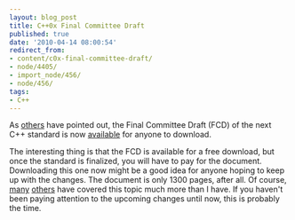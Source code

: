 ```yaml
---
layout: blog_post
title: C++0x Final Committee Draft
published: true
date: '2010-04-14 08:00:54'
redirect_from:
- content/c0x-final-committee-draft/
- node/4405/
- import_node/456/
- node/456/
tags:
- C++
---
```


As [others](http://herbsutter.com/2010/03/26/c0x-fcd-launches-will-be-freely-available-online-in-about-a-week/) have pointed out, the Final Committee Draft (FCD) of the next C++ standard is now [available](http://www.open-std.org/jtc1/sc22/wg21/docs/papers/2010/n3092.pdf) for anyone to download. 

The interesting thing is that the FCD is available for a free download, but once the standard is finalized, you will have to pay for the document. Downloading this one now might be a good idea for anyone hoping to keep up with the changes. The document is only 1300 pages, after all. Of course, [many](http://herbsutter.com/category/c/) [others](http://en.wikipedia.org/wiki/C%2B%2B0x) have covered this topic much more than I have. If you haven't been paying attention to the upcoming changes until now, this is probably the time.
